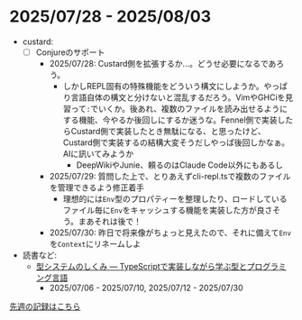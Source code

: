 # 2025/07/28 - 2025/08/03

- custard:
    - [ ] Conjureのサポート
        - 2025/07/28: Custard側を拡張するか...。どうせ必要になるであろう。
            - しかしREPL固有の特殊機能をどういう構文にしようか。やっぱり言語自体の構文と分けないと混乱するだろう。VimやGHCiを見習って`:`でいくか。後あれ、複数のファイルを読み出せるようにする機能、今やるか後回しにするか迷うな。Fennel側で実装したらCustard側で実装したとき無駄になる、と思ったけど、Custard側で実装するの結構大変そうだしやっぱ後回しかなぁ。AIに訊いてみようか
                - DeepWikiやJunie、頼るのはClaude Code以外にもあるし
        - 2025/07/29: 質問した上で、とりあえずcli-repl.tsで複数のファイルを管理できるよう修正着手
            - 理想的には`Env`型のプロパティーを整理したり、ロードしているファイル毎に`Env`をキャッシュする機能を実装した方が良さそう。まあそれは後で！
        - 2025/07/30: 昨日で将来像がちょっと見えたので、それに備えて`Env`を`Context`にリネームしよ
- 読書など:
    - [型システムのしくみ ― TypeScriptで実装しながら学ぶ型とプログラミング言語](https://www.lambdanote.com/products/type-systems)
        - 2025/07/06 - 2025/07/10, 2025/07/12 - 2025/07/30

[先週の記録はこちら](https://github.com/igrep/daily-commits/blob/40860b528617fbc0fd8d180c767c3534f2b49dc2/yesterday.md)
